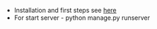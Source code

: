 * Installation and first steps see [here](https://docs.djangoproject.com/en/4.1/intro/install/)
* For start server - python manage.py runserver